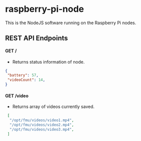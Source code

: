 # raspberry-pi-node
This is the NodeJS software running on the Raspberry Pi nodes.

## REST API Endpoints

#### GET /
 - Returns status information of node.
 
 ```json
 {
  "battery": 57,
  "videoCount": 14,
 }
  ```

#### GET /video
 - Returns array of videos currently saved.
```json
 [
  "/opt/fmu/videos/video1.mp4",
  "/opt/fmu/videos/video2.mp4",
  "/opt/fmu/videos/video3.mp4",
 ]
 ```
